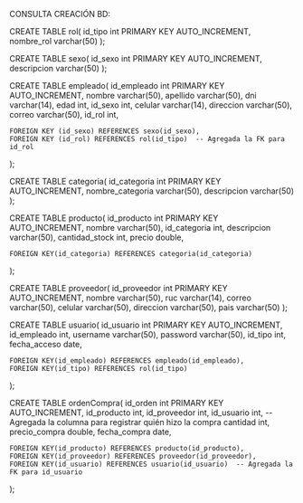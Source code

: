 CONSULTA CREACIÓN BD:

CREATE TABLE rol(
    id_tipo int PRIMARY KEY AUTO_INCREMENT,
    nombre_rol varchar(50)
);

CREATE TABLE sexo(
    id_sexo int PRIMARY KEY AUTO_INCREMENT,
    descripcion varchar(50)
);

CREATE TABLE empleado(
    id_empleado int PRIMARY KEY AUTO_INCREMENT,
    nombre varchar(50),
    apellido varchar(50),
    dni varchar(14),
    edad int,
    id_sexo int,
    celular varchar(14),
    direccion varchar(50),
    correo varchar(50),
    id_rol int,

    FOREIGN KEY (id_sexo) REFERENCES sexo(id_sexo),
    FOREIGN KEY (id_rol) REFERENCES rol(id_tipo)  -- Agregada la FK para id_rol
);

CREATE TABLE categoria(
    id_categoria int PRIMARY KEY AUTO_INCREMENT,
    nombre_categoria varchar(50),
    descripcion varchar(50)
);

CREATE TABLE producto(
    id_producto int PRIMARY KEY AUTO_INCREMENT,
    nombre varchar(50),
    id_categoria int,
    descripcion varchar(50),
    cantidad_stock int,
    precio double,

    FOREIGN KEY(id_categoria) REFERENCES categoria(id_categoria)
);

CREATE TABLE proveedor(
    id_proveedor int PRIMARY KEY AUTO_INCREMENT,
    nombre varchar(50),
    ruc varchar(14),
    correo varchar(50),
    celular varchar(50),
    direccion varchar(50),
    pais varchar(50)
);

CREATE TABLE usuario(
    id_usuario int PRIMARY KEY AUTO_INCREMENT,
    id_empleado int,
    username varchar(50),
    password varchar(50),
    id_tipo int,
    fecha_acceso date,

    FOREIGN KEY(id_empleado) REFERENCES empleado(id_empleado),
    FOREIGN KEY(id_tipo) REFERENCES rol(id_tipo)
);

CREATE TABLE ordenCompra(
    id_orden int PRIMARY KEY AUTO_INCREMENT,
    id_producto int,
    id_proveedor int,
    id_usuario int,  -- Agregada la columna para registrar quién hizo la compra
    cantidad int,
    precio_compra double,
    fecha_compra date,

    FOREIGN KEY(id_producto) REFERENCES producto(id_producto),
    FOREIGN KEY(id_proveedor) REFERENCES proveedor(id_proveedor),
    FOREIGN KEY(id_usuario) REFERENCES usuario(id_usuario)  -- Agregada la FK para id_usuario
);

